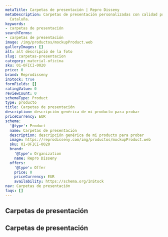 ```yaml
---
metaTitle: Carpetas de presentación | Repro Disseny
metaDescription: Carpetas de presentación personalizadas con calidad profesional en
  Cataluña.
keywords:
- carpetas de presentación
searchTerms:
- carpetas de presentación
image: /img/productos/mockupProduct.web
galleryImages: []
alt: alt descripció de la foto
slug: carpetas-presentacion
category: material-oficina
sku: 01-OFICI-0020
price: 0
brand: Reprodisseny
inStock: true
formFields: []
ratingValue: 0
reviewCount: 0
schemaType: Product
type: producto
title: Carpetas de presentación
description: descripción genérica de mi producto para probar
priceCurrency: EUR
schema:
  '@type': Product
  name: Carpetas de presentación
  description: descripción genérica de mi producto para probar
  image: https://reprodisseny.com/img/productos/mockupProduct.web
  sku: 01-OFICI-0020
  brand:
    '@type': Organization
    name: Repro Disseny
  offers:
    '@type': Offer
    price: 0
    priceCurrency: EUR
    availability: https://schema.org/InStock
nav: Carpetas de presentación
faqs: []
---
```


## Carpetas de presentación

## Carpetas de presentación
